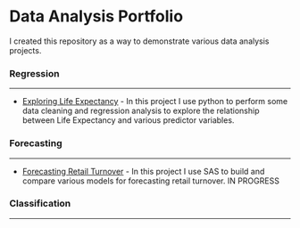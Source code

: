 # Data Analysis Portfolio
I created this repository as a way to demonstrate various data analysis projects.

### Regression
___
* [Exploring Life Expectancy](https://github.com/RafaelPuello/Notebooks/blob/master/LifeExpectancy.ipynb ) - In this project I use
python to perform some data cleaning and regression analysis to explore the relationship between Life Expectancy and various predictor variables.

### Forecasting
___
* [Forecasting Retail Turnover]() - In this project I use SAS to build and compare various models for forecasting retail turnover. IN PROGRESS

### Classification
___


